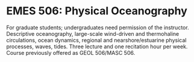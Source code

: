 # EMES 506: Physical Oceanography

For graduate students; undergraduates need permission of the instructor. Descriptive oceanography, large-scale wind-driven and thermohaline circulations, ocean dynamics, regional and nearshore/estuarine physical processes, waves, tides. Three lecture and one recitation hour per week. Course previously offered as GEOL 506/MASC 506.
